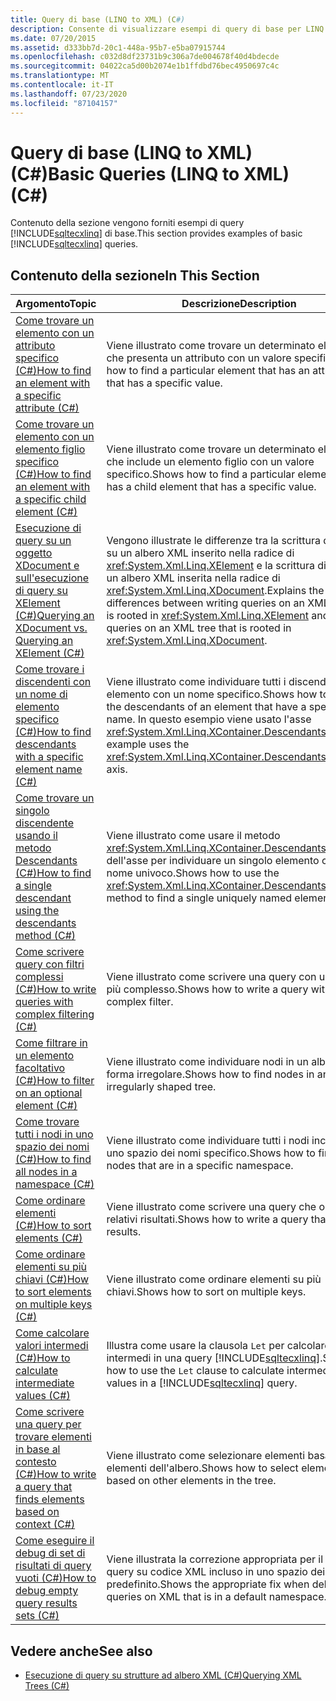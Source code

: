 ```yaml
---
title: Query di base (LINQ to XML) (C#)
description: Consente di visualizzare esempi di query di base per LINQ to XML, ad esempio come trovare un elemento con un attributo specifico.
ms.date: 07/20/2015
ms.assetid: d333bb7d-20c1-448a-95b7-e5ba07915744
ms.openlocfilehash: c032d8df23731b9c306a7de004678f40d4bdecde
ms.sourcegitcommit: 04022ca5d00b2074e1b1ffdbd76bec4950697c4c
ms.translationtype: MT
ms.contentlocale: it-IT
ms.lasthandoff: 07/23/2020
ms.locfileid: "87104157"
---
```

# <a name="basic-queries-linq-to-xml-c"></a><span data-ttu-id="6d062-103">Query di base (LINQ to XML) (C#)</span><span class="sxs-lookup"><span data-stu-id="6d062-103">Basic Queries (LINQ to XML) (C#)</span></span>
<span data-ttu-id="6d062-104">Contenuto della sezione vengono forniti esempi di query [!INCLUDE[sqltecxlinq](~/includes/sqltecxlinq-md.md)] di base.</span><span class="sxs-lookup"><span data-stu-id="6d062-104">This section provides examples of basic [!INCLUDE[sqltecxlinq](~/includes/sqltecxlinq-md.md)] queries.</span></span>  
  
## <a name="in-this-section"></a><span data-ttu-id="6d062-105">Contenuto della sezione</span><span class="sxs-lookup"><span data-stu-id="6d062-105">In This Section</span></span>  
  
|<span data-ttu-id="6d062-106">Argomento</span><span class="sxs-lookup"><span data-stu-id="6d062-106">Topic</span></span>|<span data-ttu-id="6d062-107">Descrizione</span><span class="sxs-lookup"><span data-stu-id="6d062-107">Description</span></span>|  
|-----------|-----------------|  
|[<span data-ttu-id="6d062-108">Come trovare un elemento con un attributo specifico (C#)</span><span class="sxs-lookup"><span data-stu-id="6d062-108">How to find an element with a specific attribute (C#)</span></span>](./how-to-find-an-element-with-a-specific-attribute.md)|<span data-ttu-id="6d062-109">Viene illustrato come trovare un determinato elemento che presenta un attributo con un valore specifico.</span><span class="sxs-lookup"><span data-stu-id="6d062-109">Shows how to find a particular element that has an attribute that has a specific value.</span></span>|
|[<span data-ttu-id="6d062-110">Come trovare un elemento con un elemento figlio specifico (C#)</span><span class="sxs-lookup"><span data-stu-id="6d062-110">How to find an element with a specific child element (C#)</span></span>](./how-to-find-an-element-with-a-specific-child-element.md)|<span data-ttu-id="6d062-111">Viene illustrato come trovare un determinato elemento che include un elemento figlio con un valore specifico.</span><span class="sxs-lookup"><span data-stu-id="6d062-111">Shows how to find a particular element that has a child element that has a specific value.</span></span>|
|[<span data-ttu-id="6d062-112">Esecuzione di query su un oggetto XDocument e sull'esecuzione di query su XElement (C#)</span><span class="sxs-lookup"><span data-stu-id="6d062-112">Querying an XDocument vs. Querying an XElement (C#)</span></span>](./querying-an-xdocument-vs-querying-an-xelement.md)|<span data-ttu-id="6d062-113">Vengono illustrate le differenze tra la scrittura di query su un albero XML inserito nella radice di <xref:System.Xml.Linq.XElement> e la scrittura di query su un albero XML inserita nella radice di <xref:System.Xml.Linq.XDocument>.</span><span class="sxs-lookup"><span data-stu-id="6d062-113">Explains the differences between writing queries on an XML tree that is rooted in <xref:System.Xml.Linq.XElement> and writing queries on an XML tree that is rooted in <xref:System.Xml.Linq.XDocument>.</span></span>|  
|[<span data-ttu-id="6d062-114">Come trovare i discendenti con un nome di elemento specifico (C#)</span><span class="sxs-lookup"><span data-stu-id="6d062-114">How to find descendants with a specific element name (C#)</span></span>](./how-to-find-descendants-with-a-specific-element-name.md)|<span data-ttu-id="6d062-115">Viene illustrato come individuare tutti i discendenti di un elemento con un nome specifico.</span><span class="sxs-lookup"><span data-stu-id="6d062-115">Shows how to find all the descendants of an element that have a specific name.</span></span> <span data-ttu-id="6d062-116">In questo esempio viene usato l'asse <xref:System.Xml.Linq.XContainer.Descendants%2A>.</span><span class="sxs-lookup"><span data-stu-id="6d062-116">This example uses the <xref:System.Xml.Linq.XContainer.Descendants%2A> axis.</span></span>|
|[<span data-ttu-id="6d062-117">Come trovare un singolo discendente usando il metodo Descendants (C#)</span><span class="sxs-lookup"><span data-stu-id="6d062-117">How to find a single descendant using the descendants method (C#)</span></span>](./how-to-find-a-single-descendant-using-the-descendants-method.md)|<span data-ttu-id="6d062-118">Viene illustrato come usare il metodo <xref:System.Xml.Linq.XContainer.Descendants%2A> dell'asse per individuare un singolo elemento con un nome univoco.</span><span class="sxs-lookup"><span data-stu-id="6d062-118">Shows how to use the <xref:System.Xml.Linq.XContainer.Descendants%2A> axis method to find a single uniquely named element.</span></span>|
|[<span data-ttu-id="6d062-119">Come scrivere query con filtri complessi (C#)</span><span class="sxs-lookup"><span data-stu-id="6d062-119">How to write queries with complex filtering (C#)</span></span>](./how-to-write-queries-with-complex-filtering.md)|<span data-ttu-id="6d062-120">Viene illustrato come scrivere una query con un filtro più complesso.</span><span class="sxs-lookup"><span data-stu-id="6d062-120">Shows how to write a query with a more complex filter.</span></span>|  
|[<span data-ttu-id="6d062-121">Come filtrare in un elemento facoltativo (C#)</span><span class="sxs-lookup"><span data-stu-id="6d062-121">How to filter on an optional element (C#)</span></span>](./how-to-filter-on-an-optional-element.md)|<span data-ttu-id="6d062-122">Viene illustrato come individuare nodi in un albero di forma irregolare.</span><span class="sxs-lookup"><span data-stu-id="6d062-122">Shows how to find nodes in an irregularly shaped tree.</span></span>|
|[<span data-ttu-id="6d062-123">Come trovare tutti i nodi in uno spazio dei nomi (C#)</span><span class="sxs-lookup"><span data-stu-id="6d062-123">How to find all nodes in a namespace (C#)</span></span>](./how-to-find-all-nodes-in-a-namespace.md)|<span data-ttu-id="6d062-124">Viene illustrato come individuare tutti i nodi inclusi in uno spazio dei nomi specifico.</span><span class="sxs-lookup"><span data-stu-id="6d062-124">Shows how to find all nodes that are in a specific namespace.</span></span>|
|[<span data-ttu-id="6d062-125">Come ordinare elementi (C#)</span><span class="sxs-lookup"><span data-stu-id="6d062-125">How to sort elements (C#)</span></span>](./how-to-sort-elements.md)|<span data-ttu-id="6d062-126">Viene illustrato come scrivere una query che ordina i relativi risultati.</span><span class="sxs-lookup"><span data-stu-id="6d062-126">Shows how to write a query that sorts its results.</span></span>|  
|[<span data-ttu-id="6d062-127">Come ordinare elementi su più chiavi (C#)</span><span class="sxs-lookup"><span data-stu-id="6d062-127">How to sort elements on multiple keys (C#)</span></span>](./how-to-sort-elements-on-multiple-keys.md)|<span data-ttu-id="6d062-128">Viene illustrato come ordinare elementi su più chiavi.</span><span class="sxs-lookup"><span data-stu-id="6d062-128">Shows how to sort on multiple keys.</span></span>|  
|[<span data-ttu-id="6d062-129">Come calcolare valori intermedi (C#)</span><span class="sxs-lookup"><span data-stu-id="6d062-129">How to calculate intermediate values (C#)</span></span>](./how-to-calculate-intermediate-values.md)|<span data-ttu-id="6d062-130">Illustra come usare la clausola `Let` per calcolare valori intermedi in una query [!INCLUDE[sqltecxlinq](~/includes/sqltecxlinq-md.md)].</span><span class="sxs-lookup"><span data-stu-id="6d062-130">Shows how to use the `Let` clause to calculate intermediate values in a [!INCLUDE[sqltecxlinq](~/includes/sqltecxlinq-md.md)] query.</span></span>|  
|[<span data-ttu-id="6d062-131">Come scrivere una query per trovare elementi in base al contesto (C#)</span><span class="sxs-lookup"><span data-stu-id="6d062-131">How to write a query that finds elements based on context (C#)</span></span>](./how-to-write-a-query-that-finds-elements-based-on-context.md)|<span data-ttu-id="6d062-132">Viene illustrato come selezionare elementi basati su altri elementi dell'albero.</span><span class="sxs-lookup"><span data-stu-id="6d062-132">Shows how to select elements based on other elements in the tree.</span></span>|  
|[<span data-ttu-id="6d062-133">Come eseguire il debug di set di risultati di query vuoti (C#)</span><span class="sxs-lookup"><span data-stu-id="6d062-133">How to debug empty query results sets (C#)</span></span>](./how-to-debug-empty-query-results-sets.md)|<span data-ttu-id="6d062-134">Viene illustrata la correzione appropriata per il debug di query su codice XML incluso in uno spazio dei nomi predefinito.</span><span class="sxs-lookup"><span data-stu-id="6d062-134">Shows the appropriate fix when debugging queries on XML that is in a default namespace.</span></span>|  
  
## <a name="see-also"></a><span data-ttu-id="6d062-135">Vedere anche</span><span class="sxs-lookup"><span data-stu-id="6d062-135">See also</span></span>

- [<span data-ttu-id="6d062-136">Esecuzione di query su strutture ad albero XML (C#)</span><span class="sxs-lookup"><span data-stu-id="6d062-136">Querying XML Trees (C#)</span></span>](how-to-find-an-element-with-a-specific-attribute.md)

